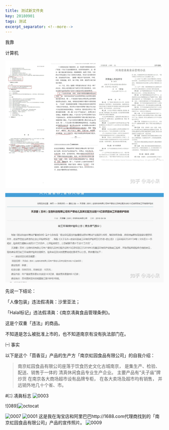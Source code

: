 ```yaml
---
title: 测试新文件夹
key: 20180901
tags: 测试
excerpt_separator: <!--more-->
---
```


我靠

计算机

![0005](/assets/images/0005.jpg)


![](/assets/images/0008.jpg)

先说一下结论：

「人像包装」违法假凊眞：沙里亚法；

「Halal标记」违法假凊眞：《南京凊眞食品管理条例》。

这是个双重「违法」的商品。

不知道是怎么被批准上市的，也不知道南京有没有执法部门在。



㈠ 事实

以下是这个「茴香豆」产品的生产方「南京虹园食品有限公司」的自我介绍：

>南京虹园食品有限公司座落于饮食历史文化古城南京，
是集生产、检验、配送、销售于一体的
清真休闲食品专业生产企业。
主要产品有“夫子庙”牌炒货
在南京各大商场超市设有品牌专柜，
在各大卖场及超市均有销售，
并远销外地几十个省、市。​

#㈡ 凊眞标志
![0003](/assets/0003.jpg)

![089]![octocat](/assets/octocat.jpg)

![0007](/assets/0007.jpg)
![0001](/assets/0001.jpg)
这是我在淘宝店和阿里巴巴http://1688.com代理商找到的「南京虹园食品有限公司」产品的宣传照片。
![0009](/assets/0009.jpg)
